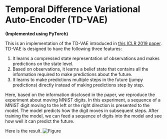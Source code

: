 # Temporal Difference Variational Auto-Encoder (TD-VAE)

**(Implemented using PyTorch)**

This is an implementation of the TD-VAE introduced in [this ICLR 2019 paper](https://openreview.net/forum?id=S1x4ghC9tQ). 
TD-VAE is designed to have the following three features:

1. It learns a compressed state representation of observations and makes predictions on the state level.
2. Based on observations, it learns a belief state that contains all the information required to make predictions about the future.
3. It learns to make predictions multiple steps in the future (jumpy predictions) directly instead of making predictions step by step. 

Here, based on the information disclosed in the paper, we reproduce the experiment about moving MNIST digits. 
In this experiment, a sequence of a MNIST digit moving to the left or the right direction is presented to the model. 
The model predicts how the digit moves in subsequent steps. 
After training the model, we can feed a sequence of digits into the model and see how well it can predict the future. 

Here is the result.
![Figure](./output/rollout_result.png)
